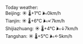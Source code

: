 Today weather:  
Beijing: ☀️ 🌡️+1°C 🌬️0km/h  
Tianjin: ☀️ 🌡️+6°C 🌬️↙7km/h  
Shijiazhuang: ☀️ 🌡️+4°C 🌬️↓7km/h  
Tangshan: ☀️ 🌡️+5°C 🌬️←5km/h  
